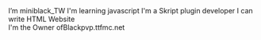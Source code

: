 
<!DOCTYPE html><html lang="en">
<head>
  <meta charset="UTF-8">
    <a>I’m miniblack_TW</a>
    <a>I'm learning javascript<a/>
    <a>I'm a Skript plugin developer<a/>
    <a>I can write HTML Website</a>
<footer>I'm the Owner ofBlackpvp.ttfmc.net</footer>
